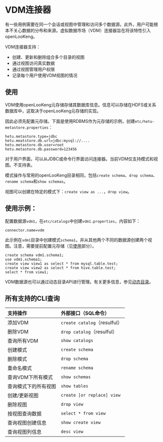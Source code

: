 
# VDM连接器

有一些用例需要在同一个会话或视图中管理和访问多个数据源。此外，用户可能根本不关心数据的分布和来源。虚拟数据市场（VDM）连接器旨在将该特性引入openLooKeng。

VDM连接器支持：

- 创建、更新和删除组合多个目录的视图
- 通过视图访问真实数据
- 通过视图管理用户权限
- 记录每个用户使用VDM视图的情况

## 使用

VDM使用openLooKeng元存储存储其数据库信息。信息可以存储在HDFS或关系数据库中，这取决于openLooKeng元存储的实现。

因此必须先配置元存储。下面是使用RDBMS作为元存储的示例，创建`etc/hetu-metastore.properties`：

    hetu.metastore.type=jdbc
    hetu.meatstore.db.url=jdbc:mysql://....
    hetu.metastore.db.user=root
    hetu.metastore.db.password=123456

对于用户界面，可以从JDBC或命令行界面访问连接器。当前VDM仅支持模式和视图。不支持表。

模式操作与常用的openLooKeng目录相同，包括`create schema`、`drop schema`、`rename schema`和`show schemas`。

视图可以创建在特定的模式下：`create view as ...`，`drop view`。

## 使用示例：

配置数据源`vdm1`，在`etc/catalogs`中创建`vdm1.properties`，内容如下：

    connector.name=vdm

此示例在`vdm1`目录中创建模式`schema1`，并从其他两个不同的数据源创建两个视图。注意，需要提前配置元存储（见[使用](#使用)部分）。

    create schema vdm1.schema1;
    use vdm1.schema1;
    create view view1 as select * from mysql.table.test;
    create view view2 as select * from hive.table.test;
    select * from view1;

VDM数据源也可以通过动态目录API进行管理。有关更多信息，参见[动态目录](../admin/dynamic-catalog.html)。

## 所有支持的CLI查询

| 支持操作| 外部接口（SQL命令）|
|:----------|:----------|
| 添加VDM| `create catalog`（resulful）|
| 删除VDM| `drop catalog`（resulful）|
| 查询所有VDM| `show catalogs`|
| 创建模式| `create schema`|
| 删除模式| `drop schema`|
| 重命名模式| `rename schema`|
| 查询VDM下所有模式| `show schemas`|
| 查询模式下的所有视图| `show tables`|
| 创建/更新视图| `create [or replace] view`|
| 删除视图| `drop view`|
| 按视图查询数据| `select * from view`|
| 查询视图创建信息| `show create view`|
| 查询视图列信息| `desc view`|

